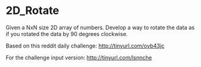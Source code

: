 2D_Rotate
=========

Given a NxN size 2D array of numbers. Develop a way to rotate the data as if you rotated the data by 90 degrees clockwise. 

Based on this reddit daily challenge: http://tinyurl.com/oyb43jc

For the challenge input version: http://tinyurl.com/lsnnche
